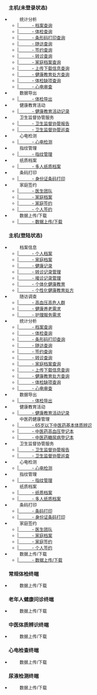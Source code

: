 ### &nbsp;&nbsp;&nbsp;&nbsp;&nbsp;主机(未登录状态)
* &nbsp;&nbsp;&nbsp;&nbsp;&nbsp;&nbsp;&nbsp;&nbsp;统计分析
   - [|&nbsp;&nbsp;&nbsp;&nbsp;&nbsp;&nbsp;&nbsp;&nbsp;&nbsp;&nbsp;&nbsp;-&nbsp;档案查询](pack/test2.md)
   - [|&nbsp;&nbsp;&nbsp;&nbsp;&nbsp;&nbsp;&nbsp;&nbsp;&nbsp;&nbsp;&nbsp;-&nbsp;体检查询](pack/test2.md)
   - [|&nbsp;&nbsp;&nbsp;&nbsp;&nbsp;&nbsp;&nbsp;&nbsp;&nbsp;&nbsp;&nbsp;-&nbsp;条形码打印查询](pack/test2.md)
   - [|&nbsp;&nbsp;&nbsp;&nbsp;&nbsp;&nbsp;&nbsp;&nbsp;&nbsp;&nbsp;&nbsp;-&nbsp;随访查询](pack/test2.md)
   - [|&nbsp;&nbsp;&nbsp;&nbsp;&nbsp;&nbsp;&nbsp;&nbsp;&nbsp;&nbsp;&nbsp;-&nbsp;签约查询](pack/test2.md)
   - [|&nbsp;&nbsp;&nbsp;&nbsp;&nbsp;&nbsp;&nbsp;&nbsp;&nbsp;&nbsp;&nbsp;-&nbsp;转诊查询](pack/test2.md)
   - [|&nbsp;&nbsp;&nbsp;&nbsp;&nbsp;&nbsp;&nbsp;&nbsp;&nbsp;&nbsp;&nbsp;-&nbsp;家庭档案查询](pack/test2.md)
   - [|&nbsp;&nbsp;&nbsp;&nbsp;&nbsp;&nbsp;&nbsp;&nbsp;&nbsp;&nbsp;&nbsp;-&nbsp;上传下载信息查询](pack/test2.md)
   - [|&nbsp;&nbsp;&nbsp;&nbsp;&nbsp;&nbsp;&nbsp;&nbsp;&nbsp;&nbsp;&nbsp;-&nbsp;健康教育处方查询](pack/test2.md)
   - [|&nbsp;&nbsp;&nbsp;&nbsp;&nbsp;&nbsp;&nbsp;&nbsp;&nbsp;&nbsp;&nbsp;-&nbsp;体检缺项查询](pack/test2.md)
   - [|&nbsp;&nbsp;&nbsp;&nbsp;&nbsp;&nbsp;&nbsp;&nbsp;&nbsp;&nbsp;&nbsp;-&nbsp;心电审查](pack/test2.md)
* &nbsp;&nbsp;&nbsp;&nbsp;&nbsp;&nbsp;&nbsp;&nbsp;数据导出
   - [|&nbsp;&nbsp;&nbsp;&nbsp;&nbsp;&nbsp;&nbsp;&nbsp;&nbsp;&nbsp;&nbsp;-&nbsp;体检导出](pack/test2.md)
* &nbsp;&nbsp;&nbsp;&nbsp;&nbsp;&nbsp;&nbsp;&nbsp;健康教育活动
   - [|&nbsp;&nbsp;&nbsp;&nbsp;&nbsp;&nbsp;&nbsp;&nbsp;&nbsp;&nbsp;&nbsp;-&nbsp;健康教育活动记录](pack/test2.md)
* &nbsp;&nbsp;&nbsp;&nbsp;&nbsp;&nbsp;&nbsp;&nbsp;卫生监督协管服务
   - [|&nbsp;&nbsp;&nbsp;&nbsp;&nbsp;&nbsp;&nbsp;&nbsp;&nbsp;&nbsp;&nbsp;-&nbsp;卫生监督协管报告](pack/test2.md)
   - [|&nbsp;&nbsp;&nbsp;&nbsp;&nbsp;&nbsp;&nbsp;&nbsp;&nbsp;&nbsp;&nbsp;-&nbsp;卫生监督协管巡查](pack/test2.md)
* &nbsp;&nbsp;&nbsp;&nbsp;&nbsp;&nbsp;&nbsp;&nbsp;心电检测
   - [|&nbsp;&nbsp;&nbsp;&nbsp;&nbsp;&nbsp;&nbsp;&nbsp;&nbsp;&nbsp;&nbsp;-&nbsp;心电检测](pack/test2.md)
* &nbsp;&nbsp;&nbsp;&nbsp;&nbsp;&nbsp;&nbsp;&nbsp;指纹管理
   - [|&nbsp;&nbsp;&nbsp;&nbsp;&nbsp;&nbsp;&nbsp;&nbsp;&nbsp;&nbsp;&nbsp;-&nbsp;指纹管理](pack/test2.md)
* &nbsp;&nbsp;&nbsp;&nbsp;&nbsp;&nbsp;&nbsp;&nbsp;纸质档案
   - [|&nbsp;&nbsp;&nbsp;&nbsp;&nbsp;&nbsp;&nbsp;&nbsp;&nbsp;&nbsp;&nbsp;-&nbsp;多人纸质档案](pack/test2.md)
* &nbsp;&nbsp;&nbsp;&nbsp;&nbsp;&nbsp;&nbsp;&nbsp;条码打印
   - [|&nbsp;&nbsp;&nbsp;&nbsp;&nbsp;&nbsp;&nbsp;&nbsp;&nbsp;&nbsp;&nbsp;-&nbsp;身份证条码打印](pack/test2.md)
* &nbsp;&nbsp;&nbsp;&nbsp;&nbsp;&nbsp;&nbsp;&nbsp;家庭签约
   - [|&nbsp;&nbsp;&nbsp;&nbsp;&nbsp;&nbsp;&nbsp;&nbsp;&nbsp;&nbsp;&nbsp;-&nbsp;医生团队](pack/test2.md)
   - [|&nbsp;&nbsp;&nbsp;&nbsp;&nbsp;&nbsp;&nbsp;&nbsp;&nbsp;&nbsp;&nbsp;-&nbsp;家庭档案](pack/test2.md)
   - [|&nbsp;&nbsp;&nbsp;&nbsp;&nbsp;&nbsp;&nbsp;&nbsp;&nbsp;&nbsp;&nbsp;-&nbsp;家庭签约](pack/test2.md)
   - [|&nbsp;&nbsp;&nbsp;&nbsp;&nbsp;&nbsp;&nbsp;&nbsp;&nbsp;&nbsp;&nbsp;-&nbsp;个人签约](pack/test2.md)
* &nbsp;&nbsp;&nbsp;&nbsp;&nbsp;&nbsp;&nbsp;&nbsp;数据上传/下载
   - [|&nbsp;&nbsp;&nbsp;&nbsp;&nbsp;&nbsp;&nbsp;&nbsp;&nbsp;&nbsp;&nbsp;-&nbsp;数据上传/下载](pack/test2.md)

### &nbsp;&nbsp;&nbsp;&nbsp;&nbsp;主机(登陆状态)
* &nbsp;&nbsp;&nbsp;&nbsp;&nbsp;&nbsp;&nbsp;&nbsp;档案信息
   - [|&nbsp;&nbsp;&nbsp;&nbsp;&nbsp;&nbsp;&nbsp;&nbsp;&nbsp;&nbsp;&nbsp;-&nbsp;个人档案](pack/test1.md)
   - [|&nbsp;&nbsp;&nbsp;&nbsp;&nbsp;&nbsp;&nbsp;&nbsp;&nbsp;&nbsp;&nbsp;-&nbsp;家庭档案](pack/test2.md)
   - [|&nbsp;&nbsp;&nbsp;&nbsp;&nbsp;&nbsp;&nbsp;&nbsp;&nbsp;&nbsp;&nbsp;-&nbsp;健康记录](pack/test3.md)
   - [|&nbsp;&nbsp;&nbsp;&nbsp;&nbsp;&nbsp;&nbsp;&nbsp;&nbsp;&nbsp;&nbsp;-&nbsp;转诊记录管理](pack/test3.md)
   - [|&nbsp;&nbsp;&nbsp;&nbsp;&nbsp;&nbsp;&nbsp;&nbsp;&nbsp;&nbsp;&nbsp;-&nbsp;接诊记录管理](pack/test3.md)
   - [|&nbsp;&nbsp;&nbsp;&nbsp;&nbsp;&nbsp;&nbsp;&nbsp;&nbsp;&nbsp;&nbsp;-&nbsp;个体化健康教育](pack/test3.md)
   - [|&nbsp;&nbsp;&nbsp;&nbsp;&nbsp;&nbsp;&nbsp;&nbsp;&nbsp;&nbsp;&nbsp;-&nbsp;个性化健康教育处方](pack/test3.md)
* &nbsp;&nbsp;&nbsp;&nbsp;&nbsp;&nbsp;&nbsp;&nbsp;随访调查
   - [|&nbsp;&nbsp;&nbsp;&nbsp;&nbsp;&nbsp;&nbsp;&nbsp;&nbsp;&nbsp;&nbsp;-&nbsp;高血压高危人群](pack/test2.md)
   - [|&nbsp;&nbsp;&nbsp;&nbsp;&nbsp;&nbsp;&nbsp;&nbsp;&nbsp;&nbsp;&nbsp;-&nbsp;健康养老需求](pack/test2.md)
   - [|&nbsp;&nbsp;&nbsp;&nbsp;&nbsp;&nbsp;&nbsp;&nbsp;&nbsp;&nbsp;&nbsp;-&nbsp;护理服务需求](pack/test2.md)
* &nbsp;&nbsp;&nbsp;&nbsp;&nbsp;&nbsp;&nbsp;&nbsp;统计分析
   - [|&nbsp;&nbsp;&nbsp;&nbsp;&nbsp;&nbsp;&nbsp;&nbsp;&nbsp;&nbsp;&nbsp;-&nbsp;档案查询](pack/test2.md)
   - [|&nbsp;&nbsp;&nbsp;&nbsp;&nbsp;&nbsp;&nbsp;&nbsp;&nbsp;&nbsp;&nbsp;-&nbsp;体检查询](pack/test2.md)
   - [|&nbsp;&nbsp;&nbsp;&nbsp;&nbsp;&nbsp;&nbsp;&nbsp;&nbsp;&nbsp;&nbsp;-&nbsp;条形码打印查询](pack/test2.md)
   - [|&nbsp;&nbsp;&nbsp;&nbsp;&nbsp;&nbsp;&nbsp;&nbsp;&nbsp;&nbsp;&nbsp;-&nbsp;随访查询](pack/test2.md)
   - [|&nbsp;&nbsp;&nbsp;&nbsp;&nbsp;&nbsp;&nbsp;&nbsp;&nbsp;&nbsp;&nbsp;-&nbsp;签约查询](pack/test2.md)
   - [|&nbsp;&nbsp;&nbsp;&nbsp;&nbsp;&nbsp;&nbsp;&nbsp;&nbsp;&nbsp;&nbsp;-&nbsp;转诊查询](pack/test2.md)
   - [|&nbsp;&nbsp;&nbsp;&nbsp;&nbsp;&nbsp;&nbsp;&nbsp;&nbsp;&nbsp;&nbsp;-&nbsp;家庭档案查询](pack/test2.md)
   - [|&nbsp;&nbsp;&nbsp;&nbsp;&nbsp;&nbsp;&nbsp;&nbsp;&nbsp;&nbsp;&nbsp;-&nbsp;上传下载信息查询](pack/test2.md)
   - [|&nbsp;&nbsp;&nbsp;&nbsp;&nbsp;&nbsp;&nbsp;&nbsp;&nbsp;&nbsp;&nbsp;-&nbsp;健康教育处方查询](pack/test2.md)
   - [|&nbsp;&nbsp;&nbsp;&nbsp;&nbsp;&nbsp;&nbsp;&nbsp;&nbsp;&nbsp;&nbsp;-&nbsp;体检缺项查询](pack/test2.md)
   - [|&nbsp;&nbsp;&nbsp;&nbsp;&nbsp;&nbsp;&nbsp;&nbsp;&nbsp;&nbsp;&nbsp;-&nbsp;心电审查](pack/test2.md)
* &nbsp;&nbsp;&nbsp;&nbsp;&nbsp;&nbsp;&nbsp;&nbsp;数据导出
   - [|&nbsp;&nbsp;&nbsp;&nbsp;&nbsp;&nbsp;&nbsp;&nbsp;&nbsp;&nbsp;&nbsp;-&nbsp;体检导出](pack/test2.md)
* &nbsp;&nbsp;&nbsp;&nbsp;&nbsp;&nbsp;&nbsp;&nbsp;健康教育活动
   - [|&nbsp;&nbsp;&nbsp;&nbsp;&nbsp;&nbsp;&nbsp;&nbsp;&nbsp;&nbsp;&nbsp;-&nbsp;健康教育活动记录](pack/test2.md)
* &nbsp;&nbsp;&nbsp;&nbsp;&nbsp;&nbsp;&nbsp;&nbsp;中医药健康管理
   - [|&nbsp;&nbsp;&nbsp;&nbsp;&nbsp;&nbsp;&nbsp;&nbsp;&nbsp;&nbsp;&nbsp;-&nbsp;65岁以下中医药基本体质辨识](pack/test2.md)
   - [|&nbsp;&nbsp;&nbsp;&nbsp;&nbsp;&nbsp;&nbsp;&nbsp;&nbsp;&nbsp;&nbsp;-&nbsp;中医药高血压登记本](pack/test2.md)
   - [|&nbsp;&nbsp;&nbsp;&nbsp;&nbsp;&nbsp;&nbsp;&nbsp;&nbsp;&nbsp;&nbsp;-&nbsp;中医药糖尿病登记本](pack/test2.md)
* &nbsp;&nbsp;&nbsp;&nbsp;&nbsp;&nbsp;&nbsp;&nbsp;卫生监督协管服务
   - [|&nbsp;&nbsp;&nbsp;&nbsp;&nbsp;&nbsp;&nbsp;&nbsp;&nbsp;&nbsp;&nbsp;-&nbsp;卫生监督协管报告](pack/test2.md)
   - [|&nbsp;&nbsp;&nbsp;&nbsp;&nbsp;&nbsp;&nbsp;&nbsp;&nbsp;&nbsp;&nbsp;-&nbsp;卫生监督协管巡查](pack/test2.md)
* &nbsp;&nbsp;&nbsp;&nbsp;&nbsp;&nbsp;&nbsp;&nbsp;心电检测
   - [|&nbsp;&nbsp;&nbsp;&nbsp;&nbsp;&nbsp;&nbsp;&nbsp;&nbsp;&nbsp;&nbsp;-&nbsp;心电检测](pack/test2.md)
* &nbsp;&nbsp;&nbsp;&nbsp;&nbsp;&nbsp;&nbsp;&nbsp;指纹管理
   - [|&nbsp;&nbsp;&nbsp;&nbsp;&nbsp;&nbsp;&nbsp;&nbsp;&nbsp;&nbsp;&nbsp;-&nbsp;指纹管理](pack/test2.md)
* &nbsp;&nbsp;&nbsp;&nbsp;&nbsp;&nbsp;&nbsp;&nbsp;纸质档案
   - [|&nbsp;&nbsp;&nbsp;&nbsp;&nbsp;&nbsp;&nbsp;&nbsp;&nbsp;&nbsp;&nbsp;-&nbsp;纸质档案](pack/test2.md)
   - [|&nbsp;&nbsp;&nbsp;&nbsp;&nbsp;&nbsp;&nbsp;&nbsp;&nbsp;&nbsp;&nbsp;-&nbsp;多人纸质档案](pack/test2.md)
* &nbsp;&nbsp;&nbsp;&nbsp;&nbsp;&nbsp;&nbsp;&nbsp;条码打印
   - [|&nbsp;&nbsp;&nbsp;&nbsp;&nbsp;&nbsp;&nbsp;&nbsp;&nbsp;&nbsp;&nbsp;-&nbsp;条码打印](pack/test2.md)
   - [|&nbsp;&nbsp;&nbsp;&nbsp;&nbsp;&nbsp;&nbsp;&nbsp;&nbsp;&nbsp;&nbsp;-&nbsp;身份证条码打印](pack/test2.md)
* &nbsp;&nbsp;&nbsp;&nbsp;&nbsp;&nbsp;&nbsp;&nbsp;家庭签约
   - [|&nbsp;&nbsp;&nbsp;&nbsp;&nbsp;&nbsp;&nbsp;&nbsp;&nbsp;&nbsp;&nbsp;-&nbsp;医生团队](pack/test2.md)
   - [|&nbsp;&nbsp;&nbsp;&nbsp;&nbsp;&nbsp;&nbsp;&nbsp;&nbsp;&nbsp;&nbsp;-&nbsp;家庭档案](pack/test2.md)
   - [|&nbsp;&nbsp;&nbsp;&nbsp;&nbsp;&nbsp;&nbsp;&nbsp;&nbsp;&nbsp;&nbsp;-&nbsp;家庭签约](pack/test2.md)
   - [|&nbsp;&nbsp;&nbsp;&nbsp;&nbsp;&nbsp;&nbsp;&nbsp;&nbsp;&nbsp;&nbsp;-&nbsp;个人签约](pack/test2.md)
* &nbsp;&nbsp;&nbsp;&nbsp;&nbsp;&nbsp;&nbsp;&nbsp;数据上传/下载
   - [|&nbsp;&nbsp;&nbsp;&nbsp;&nbsp;&nbsp;&nbsp;&nbsp;&nbsp;&nbsp;&nbsp;-&nbsp;数据上传/下载](pack/test2.md)

### &nbsp;&nbsp;&nbsp;&nbsp;&nbsp;常规体检终端
* &nbsp;&nbsp;&nbsp;&nbsp;&nbsp;&nbsp;&nbsp;&nbsp;数据上传/下载

### &nbsp;&nbsp;&nbsp;&nbsp;&nbsp;老年人健康问诊终端
* &nbsp;&nbsp;&nbsp;&nbsp;&nbsp;&nbsp;&nbsp;&nbsp;数据上传/下载

### &nbsp;&nbsp;&nbsp;&nbsp;&nbsp;中医体质辨识终端
* &nbsp;&nbsp;&nbsp;&nbsp;&nbsp;&nbsp;&nbsp;&nbsp;数据上传/下载

### &nbsp;&nbsp;&nbsp;&nbsp;&nbsp;心电检查终端
* &nbsp;&nbsp;&nbsp;&nbsp;&nbsp;&nbsp;&nbsp;&nbsp;数据上传/下载

### &nbsp;&nbsp;&nbsp;&nbsp;&nbsp;尿液检测终端
* &nbsp;&nbsp;&nbsp;&nbsp;&nbsp;&nbsp;&nbsp;&nbsp;数据上传/下载

